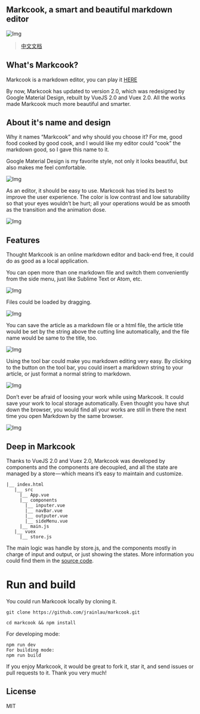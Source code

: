 Markcook, a smart and beautiful markdown editor
---
![Img]('./illustration/logo.png')

> [中文文档](https://segmentfault.com/a/1190000007062371?_ea=1225335)

## What's Markcook?
Markcook is a markdown editor, you can play it [HERE](http://jrainlau.github.io/markcook/)

By now, Markcook has updated to version 2.0, which was redesigned by Google Material Design, rebuilt by VueJS 2.0 and Vuex 2.0. All the works made Markcook much more beautiful and smarter.

## About it's name and design
Why it names “Markcook” and why should you choose it? For me, good food cooked by good cook, and I would like my editor could “cook” the markdown good, so I gave this name to it.

Google Material Design is my favorite style, not only it looks beautiful, but also makes me feel comfortable.

![Img]('./illustration/1.gif')

As an editor, it should be easy to use. Markcook has tried its best to improve the user experience. The color is low contrast and low saturability so that your eyes wouldn’t be hurt; all your operations would be as smooth as the transition and the animation dose.

![Img]('./illustration/2.gif')

## Features
Thought Markcook is an online markdown editor and back-end free, it could do as good as a local application.

You can open more than one markdown file and switch them conveniently from the side menu, just like Sublime Text or Atom, etc.

![Img]('./illustration/3.gif')

Files could be loaded by dragging.

![Img]('./illustration/4.gif')

You can save the article as a markdown file or a html file, the article title would be set by the string above the cutting line automatically, and the file name would be same to the title, too.

![Img]('./illustration/5.gif')

Using the tool bar could make you markdown editing very easy. By clicking to the button on the tool bar, you could insert a markdown string to your article, or just format a normal string to markdown.

![Img]('./illustration/6.gif')

Don’t ever be afraid of loosing your work while using Markcook. It could save your work to local storage automatically. Even thought you have shut down the browser, you would find all your works are still in there the next time you open Markdown by the same browser.

![Img]('./illustration/7.gif')

## Deep in Markcook
Thanks to VueJS 2.0 and Vuex 2.0, Markcook was developed by components and the components are decoupled, and all the state are managed by a store — which means it’s easy to maintain and customize.
```
|__ index.html
   |__ src
     |__ App.vue
     |__ components
       |__ inputer.vue
       |__ navBar.vue
       |__ outputer.vue
       |__ sideMenu.vue
     |__ main.js
   |__ vuex
     |__ store.js
```
The main logic was handle by store.js, and the components mostly in charge of input and output, or just showing the states. More information you could find them in the [source code](https://github.com/jrainlau/markcook/blob/2.0/vuex/store.js).

# Run and build
You could run Markcook locally by cloning it.
```
git clone https://github.com/jrainlau/markcook.git

cd markcook && npm install
```
For developing mode:
```
npm run dev
For building mode:
npm run build
```

If you enjoy Markcook, it would be great to fork it, star it, and send issues or pull requests to it.
Thank you very much!

## License
MIT

